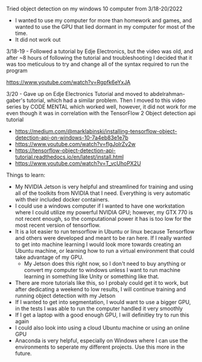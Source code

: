Tried object detection on my windows 10 computer from 3/18-20/2022
  - I wanted to use my computer for more than homework and games, and wanted to use the GPU that lied dormant in my computer for most of the time. 
  - It did not work out

3/18-19 - Followed a tutorial by Edje Electronics, but the video was old, and after ~8 hours of following the tutorial and troubleshooting I decided that it was too meticulous to try and change all of the syntax required to run the program

https://www.youtube.com/watch?v=Rgpfk6eYxJA

3/20 - Gave up on Edje Electronics Tutorial and moved to abdelrahman-gaber's tutorial, which had a similar problem. Then I moved to this video series by CODE MENTAL which worked well, however, it did not work for me even though it was in correlation with the TensorFlow 2 Object detection api tutorial
  
  - https://medium.com/@marklabinski/installing-tensorflow-object-detection-api-on-windows-10-7a4eb83e1e7b
  - https://www.youtube.com/watch?v=flgJoIrZv2w
  - https://tensorflow-object-detection-api-tutorial.readthedocs.io/en/latest/install.html
  - https://www.youtube.com/watch?v=T_vcUhoPX2U
  
Things to learn:
  - My NVIDIA Jetson is very helpful and streamlined for training and using all of the toolkits from NVIDIA that I need. Everything is very automatic with their included docker containers.
  - I could use a windows computer if I wanted to have one workstation where I could utilize my powerful NVIDIA GPU; however, my GTX 770 is not recent enough, so the computational power it has is too low for the most recent version of tensorflow.
  - It is a lot easier to run tensorflow in Ubuntu or linux because Tensorflow and others were developed and meant to be ran here. If I really wanted to get into machine learning I would look more towards creating an Ubuntu machine, or learning how to run a virtual environment that could take advantage of my GPU. 
    - My Jetson does this right now, so I don't need to buy anything or convert my computer to windows unless I want to run machine learning in something like Unity or something like that.
  - There are more tutorials like this, so I probaly could get it to work, but after dedicating a weekend to low results, I will continue training and running object detection with my Jetson
  - If I wanted to get into segmentation, I would want to use a bigger GPU, in the tests I was able to run the computer handled it very smoothly
  - If I get a laptop with a good enough GPU, I will definitley try to run this again
  - I could also look into using a cloud Ubuntu machine or using an online GPU
  - Anaconda is very helpful, especially on Windows where I can use the environments to seperate my different projects. Use this more in the future.
